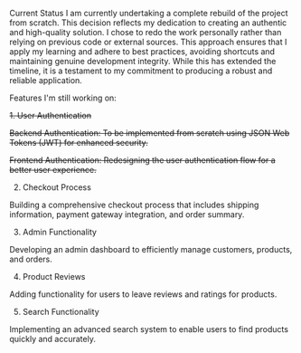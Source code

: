 Current Status
I am currently undertaking a complete rebuild of the project from scratch. This decision reflects my dedication to creating an authentic and high-quality solution. I chose to redo the work personally rather than relying on previous code or external sources. This approach ensures that I apply my learning and adhere to best practices, avoiding shortcuts and maintaining genuine development integrity. While this has extended the timeline, it is a testament to my commitment to producing a robust and reliable application.

Features I'm still working on:

~~1. User Authentication~~

~~Backend Authentication: To be implemented from scratch using JSON Web Tokens (JWT) for enhanced security.~~

~~Frontend Authentication: Redesigning the user authentication flow for a better user experience.~~

2. Checkout Process

Building a comprehensive checkout process that includes shipping information, payment gateway integration, and order summary.

3. Admin Functionality

Developing an admin dashboard to efficiently manage customers, products, and orders.

4. Product Reviews

Adding functionality for users to leave reviews and ratings for products.

5. Search Functionality

Implementing an advanced search system to enable users to find products quickly and accurately.
